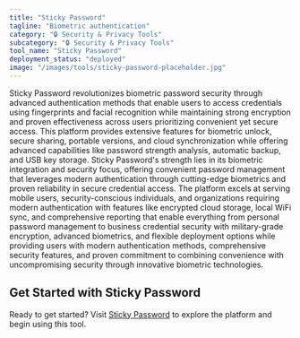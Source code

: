 ```yaml
---
title: "Sticky Password"
tagline: "Biometric authentication"
category: "🔒 Security & Privacy Tools"
subcategory: "🔒 Security & Privacy Tools"
tool_name: "Sticky Password"
deployment_status: "deployed"
image: "/images/tools/sticky-password-placeholder.jpg"
---
```

Sticky Password revolutionizes biometric password security through advanced authentication methods that enable users to access credentials using fingerprints and facial recognition while maintaining strong encryption and proven effectiveness across users prioritizing convenient yet secure access. This platform provides extensive features for biometric unlock, secure sharing, portable versions, and cloud synchronization while offering advanced capabilities like password strength analysis, automatic backup, and USB key storage. Sticky Password's strength lies in its biometric integration and security focus, offering convenient password management that leverages modern authentication through cutting-edge biometrics and proven reliability in secure credential access. The platform excels at serving mobile users, security-conscious individuals, and organizations requiring modern authentication with features like encrypted cloud storage, local WiFi sync, and comprehensive reporting that enable everything from personal password management to business credential security with military-grade encryption, advanced biometrics, and flexible deployment options while providing users with modern authentication methods, comprehensive security features, and proven commitment to combining convenience with uncompromising security through innovative biometric technologies.
## Get Started with Sticky Password

Ready to get started? Visit [Sticky Password](https://stickypassword.com) to explore the platform and begin using this tool.
